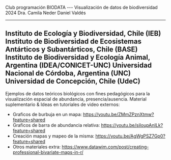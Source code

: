 Club programación BIODATA --- Visualización de datos de biodiversidad 2024
Dra. Camila Neder
Daniel Valdés

------
Instituto de Ecología y Biodiversidad, Chile (IEB)
Instituto de Biodiversidad de Ecosistemas Antárticos y Subantárticos, Chile (BASE)
Instituto de Biodiversidad y Ecología Animal, Argentina (IDEA/CONICET-UNC)
Universidad Nacional de Córdoba, Argentina (UNC)
Universidad de Concepción, Chile (UdeC)
------
Ejemplos de datos teóricos biológicos con fines pedagógicos para la visualización espacial de abundancia, presencia/ausencia.
Material suplementario & Ideas en tutoriales de video externos:
* Graficos de burbuja en un mapa: https://youtu.be/ZMmZPznXtmw?feature=shared
* Graficos de barra de abundancia relativa: https://youtu.be/siIoupAnILk?feature=shared
* Creación mapas y mapeo de la misma: https://youtu.be/AgWgPSZ7Gp0?feature=shared
* Otros materiales extra: https://www.datawim.com/post/creating-professional-bivariate-maps-in-r/
